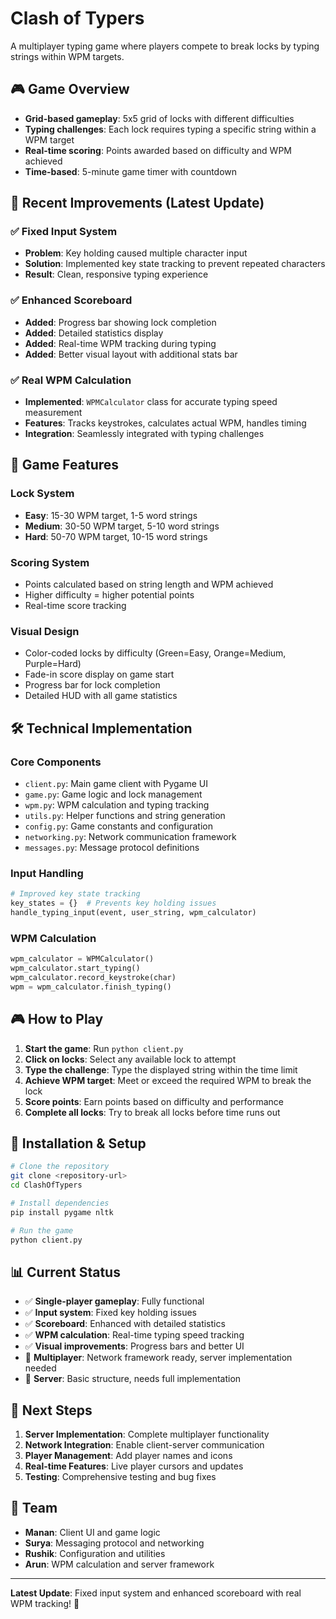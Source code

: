 # Clash of Typers

A multiplayer typing game where players compete to break locks by typing strings within WPM targets.

## 🎮 Game Overview

- **Grid-based gameplay**: 5x5 grid of locks with different difficulties
- **Typing challenges**: Each lock requires typing a specific string within a WPM target
- **Real-time scoring**: Points awarded based on difficulty and WPM achieved
- **Time-based**: 5-minute game timer with countdown

## 🚀 Recent Improvements (Latest Update)

### ✅ **Fixed Input System**
- **Problem**: Key holding caused multiple character input
- **Solution**: Implemented key state tracking to prevent repeated characters
- **Result**: Clean, responsive typing experience

### ✅ **Enhanced Scoreboard**
- **Added**: Progress bar showing lock completion
- **Added**: Detailed statistics display
- **Added**: Real-time WPM tracking during typing
- **Added**: Better visual layout with additional stats bar

### ✅ **Real WPM Calculation**
- **Implemented**: `WPMCalculator` class for accurate typing speed measurement
- **Features**: Tracks keystrokes, calculates actual WPM, handles timing
- **Integration**: Seamlessly integrated with typing challenges

## 🎯 Game Features

### **Lock System**
- **Easy**: 15-30 WPM target, 1-5 word strings
- **Medium**: 30-50 WPM target, 5-10 word strings  
- **Hard**: 50-70 WPM target, 10-15 word strings

### **Scoring System**
- Points calculated based on string length and WPM achieved
- Higher difficulty = higher potential points
- Real-time score tracking

### **Visual Design**
- Color-coded locks by difficulty (Green=Easy, Orange=Medium, Purple=Hard)
- Fade-in score display on game start
- Progress bar for lock completion
- Detailed HUD with all game statistics

## 🛠️ Technical Implementation

### **Core Components**
- `client.py`: Main game client with Pygame UI
- `game.py`: Game logic and lock management
- `wpm.py`: WPM calculation and typing tracking
- `utils.py`: Helper functions and string generation
- `config.py`: Game constants and configuration
- `networking.py`: Network communication framework
- `messages.py`: Message protocol definitions

### **Input Handling**
```python
# Improved key state tracking
key_states = {}  # Prevents key holding issues
handle_typing_input(event, user_string, wpm_calculator)
```

### **WPM Calculation**
```python
wpm_calculator = WPMCalculator()
wpm_calculator.start_typing()
wpm_calculator.record_keystroke(char)
wpm = wpm_calculator.finish_typing()
```

## 🎮 How to Play

1. **Start the game**: Run `python client.py`
2. **Click on locks**: Select any available lock to attempt
3. **Type the challenge**: Type the displayed string within the time limit
4. **Achieve WPM target**: Meet or exceed the required WPM to break the lock
5. **Score points**: Earn points based on difficulty and performance
6. **Complete all locks**: Try to break all locks before time runs out

## 🔧 Installation & Setup

```bash
# Clone the repository
git clone <repository-url>
cd ClashOfTypers

# Install dependencies
pip install pygame nltk

# Run the game
python client.py
```

## 📊 Current Status

- ✅ **Single-player gameplay**: Fully functional
- ✅ **Input system**: Fixed key holding issues
- ✅ **Scoreboard**: Enhanced with detailed statistics
- ✅ **WPM calculation**: Real-time typing speed tracking
- ✅ **Visual improvements**: Progress bars and better UI
- 🚧 **Multiplayer**: Network framework ready, server implementation needed
- 🚧 **Server**: Basic structure, needs full implementation

## 🎯 Next Steps

1. **Server Implementation**: Complete multiplayer functionality
2. **Network Integration**: Enable client-server communication
3. **Player Management**: Add player names and icons
4. **Real-time Features**: Live player cursors and updates
5. **Testing**: Comprehensive testing and bug fixes

## 👥 Team

- **Manan**: Client UI and game logic
- **Surya**: Messaging protocol and networking
- **Rushik**: Configuration and utilities
- **Arun**: WPM calculation and server framework

---

**Latest Update**: Fixed input system and enhanced scoreboard with real WPM tracking! 🎉
